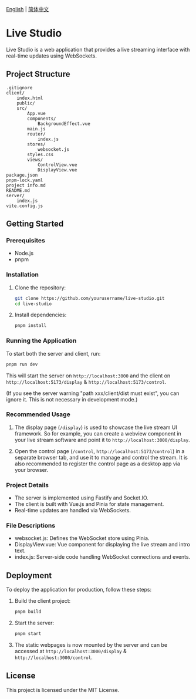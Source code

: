 [English](./README.md) | [简体中文](./README.zh-CN.md)

# Live Studio

Live Studio is a web application that provides a live streaming interface with real-time updates using WebSockets.

## Project Structure

```
.gitignore
client/
	index.html
	public/
	src/
		App.vue
		components/
			BackgroundEffect.vue
		main.js
		router/
			index.js
		stores/
			websocket.js
		styles.css
		views/
			ControlView.vue
			DisplayView.vue
package.json
pnpm-lock.yaml
project info.md
README.md
server/
	index.js
vite.config.js
```

## Getting Started

### Prerequisites

- Node.js
- pnpm

### Installation

1. Clone the repository:
    ```sh
    git clone https://github.com/yourusername/live-studio.git
    cd live-studio
    ```

2. Install dependencies:
    ```sh
    pnpm install
    ```

### Running the Application

To start both the server and client, run:
```sh
pnpm run dev
```

This will start the server on `http://localhost:3000` and the client on `http://localhost:5173/display` & `http://localhost:5173/control`.

(If you see the server warning "path xxx/client/dist must exist", you can ignore it. This is not necessary in development mode.)

### Recommended Usage

1. The display page (`/display`) is used to showcase the live stream UI framework. So for example, you can create a webview component in your live stream software and point it to `http://localhost:3000/display`.

2. Open the control page (`/control`, `http://localhost:5173/control`) in a separate browser tab, and use it to manage and control the stream. It is also recommended to register the control page as a desktop app via your browser.

### Project Details

- The server is implemented using Fastify and Socket.IO.
- The client is built with Vue.js and Pinia for state management.
- Real-time updates are handled via WebSockets.

### File Descriptions

- websocket.js: Defines the WebSocket store using Pinia.
- DisplayView.vue: Vue component for displaying the live stream and intro text.
- index.js: Server-side code handling WebSocket connections and events.

## Deployment

To deploy the application for production, follow these steps:

1. Build the client project:
    ```sh
    pnpm build
    ```

2. Start the server:
    ```sh
    pnpm start
    ```

3. The static webpages is now mounted by the server and can be accessed at `http://localhost:3000/display` & `http://localhost:3000/control`.

## License

This project is licensed under the MIT License.